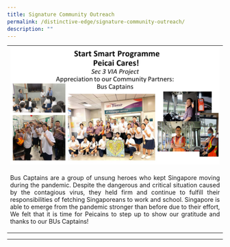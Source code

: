 ```yaml
---
title: Signature Community Outreach
permalink: /distinctive-edge/signature-community-outreach/
description: ""
---
```

<p>
<table border="0" style="border-collapse: collapse; width: 100%;">
<tbody>
<tr>
<td style="width: 100%;"><img src="/images/01 signature outreach.JPG"></td>
</tr>
<tr>
<td style="width: 50%;"><p align="justify">Bus Captains are a group of unsung heroes who kept Singapore moving during the pandemic. Despite the dangerous and critical situation caused by the contagious virus, they held firm and continue to fulfill their responsibilities of fetching Singaporeans to work and school. Singapore is able to emerge from the pandemic stronger than before due to their effort, We felt that it is time for Peicains to step up to show our gratitude and thanks to our BUs Captains!
</p></td>
</tr>
</tbody>
</table></p><hr>
<p></p>
